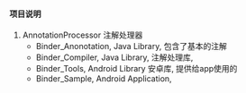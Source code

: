 #### 项目说明

1. AnnotationProcessor 注解处理器
    * Binder_Anonotation, Java Library, 包含了基本的注解
    * Binder_Compiler, Java Library, 注解处理库, 
    * Binder_Tools, Android Library 安卓库, 提供给app使用的
    * Binder_Sample, Android Application, 
